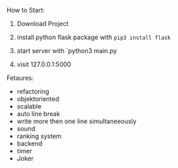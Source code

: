 How to Start:
1. Download Project

2. install  python flask package with `pip3 install flask`

3. start server with `python3 main.py

4. visit 127.0.0.1:5000


Fetaures:
- refactoring
- objektoriented
- scalable
- auto line break
- write more then one line simultaneeously
- sound
- ranking system
- backend
- timer
- Joker
